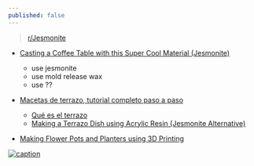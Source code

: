 ```yaml
---
published: false
---
```

> [r/Jesmonite](https://www.reddit.com/r/Jesmonite/comments/vv1ugf/ive_only_hear_about_jesmonite_recently_and_i_love/)

- [Casting a Coffee Table with this Super Cool Material (Jesmonite)](https://www.youtube.com/watch?v=GGpN61XvLtU&list=PLh9akXp2EH2B3d0UdPehRyoL2pByiZUaY&index=11)
	- use jesmonite
    - use mold release wax
    - use ?? 
    
- [Macetas de terrazo, tutorial completo paso a paso](https://www.youtube.com/watch?v=eD8TXtzpAys)
	- [Qué es el terrazo](https://www.youtube.com/watch?v=454kI5uO1UA)
	- [Making a Terrazo Dish using Acrylic Resin (Jesmonite Alternative)](https://www.youtube.com/watch?v=grQ8vcLFbb4) 

- [Making Flower Pots and Planters using 3D Printing](https://www.youtube.com/watch?v=q8P_RM9veSE)

[![caption](https://img.youtube.com/vi/GGpN61XvLtU/0.jpg)](https://www.youtube.com/watch?v=GGpN61XvLtU)